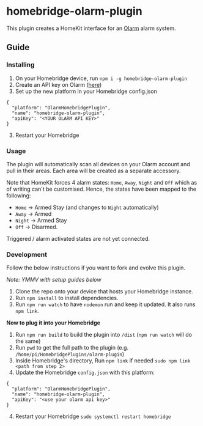 # homebridge-olarm-plugin

This plugin creates a HomeKit interface for an [Olarm](https://olarm.co) alarm system.

## Guide

### Installing

1. On your Homebridge device, run `npm i -g homebridge-olarm-plugin`
2. Create an API key on Olarm ([here](https://user.olarm.co/#/api))
2. Set up the new platform in your Homebridge config.json
```
{
  "platform": "OlarmHomebridgePlugin",
  "name": "homebridge-olarm-plugin",
  "apiKey": "<YOUR OLARM API KEY>"
}
```
3. Restart your Homebridge

### Usage

The plugin will automatically scan all devices on your Olarm account and pull in their areas. Each area will be created as a separate accessory.

Note that HomeKit forces 4 alarm states: `Home`, `Away`, `Night` and `Off` which as of writing can't be customised. Hence, the states have been mapped to the following:

- `Home` -> Armed Stay (and changes to `Night` automatically)
- `Away` -> Armed
- `Night` -> Armed Stay
- `Off` -> Disarmed.

Triggered / alarm activated states are not yet connected.

### Development

Follow the below instructions if you want to fork and evolve this plugin.

_Note: YMMV with setup guides below_

1. Clone the repo onto your device that hosts your Homebridge instance.
2. Run `npm install` to install dependencies.
3. Run `npm run watch` to have `nodemon` run and keep it updated. It also runs `npm link`.

**Now to plug it into your Homebridge**

1. Run `npm run build` to build the plugin into `/dist` (`npm run watch` will do the same)
2. Run `pwd` to get the full path to the plugin (e.g. `/home/pi/HomebridgePlugins/olarm-plugin`)
3. Inside Homebridge's directory, Run `npm link` if needed `sudo npm link <path from step 2>`
3. Update the Homebridge `config.json` with this platform:
```
{
  "platform": "OlarmHomebridgePlugin",
  "name": "homebridge-olarm-plugin",
  "apiKey": "<use your olarm api key>"
}
```
4. Restart your Homebridge `sudo systemctl restart homebridge`


